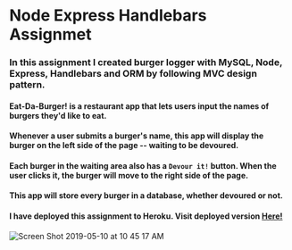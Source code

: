# Node Express Handlebars Assignmet

### In this assignment I created burger logger with MySQL, Node, Express, Handlebars and ORM by following MVC design pattern.

#### Eat-Da-Burger! is a restaurant app that lets users input the names of burgers they'd like to eat.

#### Whenever a user submits a burger's name, this app will display the burger on the left side of the page -- waiting to be devoured.

#### Each burger in the waiting area also has a `Devour it!` button. When the user clicks it, the burger will move to the right side of the page.

#### This app will store every burger in a database, whether devoured or not.

#### I have deployed this assignment to Heroku. Visit deployed version [Here!](https://shielded-brushlands-57204.herokuapp.com/)

![Screen Shot 2019-05-10 at 10 45 17 AM](https://user-images.githubusercontent.com/44353449/57536056-6228f380-7311-11e9-8e1a-4a41ccfbf48c.png)
